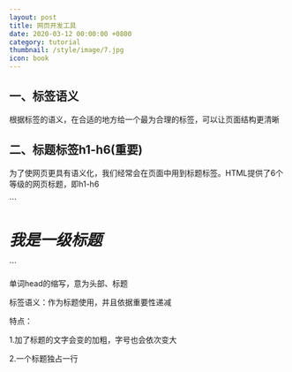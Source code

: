 ```yaml
---
layout: post
title: 网页开发工具
date: 2020-03-12 00:00:00 +0800
category: tutorial
thumbnail: /style/image/7.jpg
icon: book
---
```


## 一、标签语义
<p>根据标签的语义，在合适的地方给一个最为合理的标签，可以让页面结构更清晰</p>

## 二、标题标签h1-h6(重要)
<p>为了使网页更具有语义化，我们经常会在页面中用到标题标签。HTML提供了6个等级的网页标题，即h1-h6</p>
```
<i><h1>我是一级标题</h1></i>
```
<p>单词head的缩写，意为头部、标题</p>
<p>标签语义：作为标题使用，并且依据重要性递减<p>
<p>特点：</p>
<p>1.加了标题的文字会变的加粗，字号也会依次变大</p>
<p>2.一个标题独占一行</p>